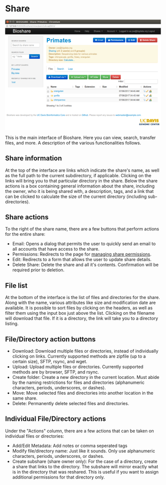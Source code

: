 Share
=====

![Share interface](/images/screenshots/share.png)

This is the main interface of Bioshare.  Here you can view, search, transfer files, and more.  A description of the various functionalities follows.

Share information
-----------------
At the top of the interface are links which indicate the share's name, as well as the full path to the current subdirectory, if applicable.  Clicking on the links will bring you to that particular directory in the share.  Below the share actions is a box containing general information about the share, including the owner, who it is being shared with, a description, tags, and a link that can be clicked to calculate the size of the current directory (including sub-directories).  

Share actions
-------------
To the right of the share name, there are a few buttons that perform actions for the entire share:
- Email:  Opens a dialog that permits the user to quickly send an email to all accounts that have access to the share.
- Permissions:  Redirects to the page for [managing share permissions](permissions).
- Edit:  Redirects to a form that allows the user to update share details.
- Delete Share:  Delete the share and all it's contents.  Confirmation will be required prior to deletion.

File list
---------
At the bottom of the interface is the list of files and directories for the share.  Along with the name, various attributes like size and modification date are available.  It is possible to sort files by clicking on the headers, as well as filter them using the input box just above the list.  Clicking on the filename will download that file.  If it is a directory, the link will take you to a directory listing. 

File/Directory action buttons
-----------------------------
- Download:  Download multiple files or directories, instead of individually clicking on links.  Currently supported methods are zipfile (up to a certain size), SFTP, rsync, and wget.
- Upload:  Upload multiple files or directories.  Currently supported methods are by browser, SFTP, and rsync.
- Create folder:  Create a new directory in the current location.  Must abide by the naming restrictions for files and directories (alphanumeric characters, periods, underscores, or dashes).
- Move:  Move selected files and directories into another location in the same share.
- Delete:  Permanently delete selected files and directories.

Individual File/Directory actions
---------------------------------
Under the "Actions" column, there are a few actions that can be taken on individual files or directories:
- Add/Edit Metadata: Add notes or comma seperated tags
- Modify file/directory name: Just like it sounds.  Only use alphanumeric characters, periods, underscores, or dashes.
- Create subshare (share owner only):  For the case of a directory, create a share that links to the directory.  The subshare will mirror exactly what is in the directory that was reshared.  This is useful if you want to assign additional permissions for that directory only.
